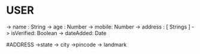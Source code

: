 # USER
-> name : String
-> age : Number
-> mobile: Number
-> address : [
    Strings
]
-> isVerified: Boolean
-> dateAdded: Date


#ADDRESS
->state
-> city
->pincode
-> landmark
